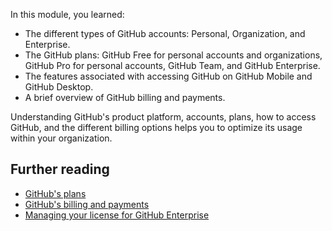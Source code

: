 In this module, you learned: 

- The different types of GitHub accounts: Personal, Organization, and Enterprise.
- The GitHub plans: GitHub Free for personal accounts and organizations, GitHub Pro for personal accounts, GitHub Team, and GitHub Enterprise.
- The features associated with accessing GitHub on GitHub Mobile and GitHub Desktop.
- A brief overview of GitHub billing and payments.

Understanding GitHub's product platform, accounts, plans, how to access GitHub, and the different billing options helps you to optimize its usage within your organization.

## Further reading

- [GitHub's plans](https://docs.github.com/en/get-started/learning-about-github/githubs-plans)
- [GitHub's billing and payments](https://docs.github.com/en/enterprise-cloud@latest/billing)
- [Managing your license for GitHub Enterprise](https://docs.github.com/enterprise-server@3.8/billing/managing-your-license-for-github-enterprise?azure-portal=true)
